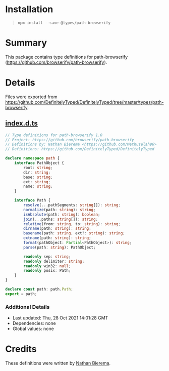 # Installation
> `npm install --save @types/path-browserify`

# Summary
This package contains type definitions for path-browserify (https://github.com/browserify/path-browserify).

# Details
Files were exported from https://github.com/DefinitelyTyped/DefinitelyTyped/tree/master/types/path-browserify.
## [index.d.ts](https://github.com/DefinitelyTyped/DefinitelyTyped/tree/master/types/path-browserify/index.d.ts)
````ts
// Type definitions for path-browserify 1.0
// Project: https://github.com/browserify/path-browserify
// Definitions by: Nathan Bierema <https://github.com/Methuselah96>
// Definitions: https://github.com/DefinitelyTyped/DefinitelyTyped

declare namespace path {
    interface PathObject {
        root: string;
        dir: string;
        base: string;
        ext: string;
        name: string;
    }

    interface Path {
        resolve(...pathSegments: string[]): string;
        normalize(path: string): string;
        isAbsolute(path: string): boolean;
        join(...paths: string[]): string;
        relative(from: string, to: string): string;
        dirname(path: string): string;
        basename(path: string, ext?: string): string;
        extname(path: string): string;
        format(pathObject: Partial<PathObject>): string;
        parse(path: string): PathObject;

        readonly sep: string;
        readonly delimiter: string;
        readonly win32: null;
        readonly posix: Path;
    }
}

declare const path: path.Path;
export = path;

````

### Additional Details
 * Last updated: Thu, 28 Oct 2021 14:01:28 GMT
 * Dependencies: none
 * Global values: none

# Credits
These definitions were written by [Nathan Bierema](https://github.com/Methuselah96).
